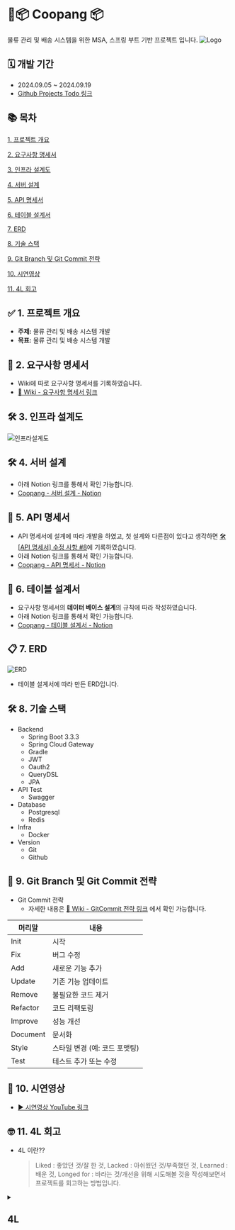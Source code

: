 # 📦 Coopang 📦
물류 관리 및 배송 시스템을 위한 MSA, 스프링 부트 기반 프로젝트 입니다.
![Logo]()

## 🗓️ 개발 기간
* 2024.09.05 ~ 2024.09.19
* [Github Projects Todo 링크](https://github.com/users/dev-wonny/projects/1)
  
## 📚 목차
[1. 프로젝트 개요](#1-프로젝트-개요)

[2. 요구사항 명세서](#2-요구사항-명세서)

[3. 인프라 설계도](#3-인프라-설계도)

[4. 서버 설계](#4-서버-설계)

[5. API 명세서](#5-api-명세서)

[6. 테이블 설계서](#6-테이블-설계서)

[7. ERD](#7-erd)

[8. 기술 스택](#8-기술-스택)

[9. Git Branch 및 Git Commit 전략](#9-git-branch-및-git-commit-전략)

[10. 시연영상](#10-시연영상)

[11. 4L 회고](#11-4L-회고)

## ✅ 1. 프로젝트 개요
* **주제:** 물류 관리 및 배송 시스템 개발
* **목표:** 물류 관리 및 배송 시스템 개발

## 📕 2. 요구사항 명세서
* Wiki에 따로 요구사항 명세서를 기록하였습니다.
* [📘 Wiki - 요구사항 명세서 링크](https://antique-ease-afd.notion.site/7f70de7531674898b18a204d5bc824c6?pvs=4)

## 🛠️ 3. 인프라 설계도
![인프라설계도](./IMG/쿠팡.drawio.png)

## 🛠️ 4. 서버 설계
* 아래 Notion 링크를 통해서 확인 가능합니다.
* [Coopang - 서버 설계 - Notion](https://antique-ease-afd.notion.site/3a35eef966b34e08b1c455f537f92874?pvs=4)

## 📙 5. API 명세서
* API 명세서에 설계에 따라 개발을 하였고, 첫 설계와 다른점이 있다고 생각하면 [🛠️ [API 명세서] 수정 사항 #8](https://github.com/dev-wonny/coopang/issues/8)에 기록하였습니다.
* 아래 Notion 링크를 통해서 확인 가능합니다.
* [Coopang - API 명세서 - Notion](https://antique-ease-afd.notion.site/1e40c3559a184e4cbd41dbbda31fe395?v=0f1972d04af54c1e800b767fa6f69ca1&pvs=4)

## 📄 6. 테이블 설계서
* 요구사항 명세서의 **데이터 베이스 설계**의 규칙에 따라 작성하였습니다.
* 아래 Notion 링크를 통해서 확인 가능합니다.
* [Coopang - 테이블 설계서 - Notion](https://antique-ease-afd.notion.site/down-grade-a8766e06208e4857b113aa6cfb114422?pvs=4)

## 📋 7. ERD
![ERD](./IMG/erd.png)
* 테이블 설계서에 따라 만든 ERD입니다.

## 🛠️ 8. 기술 스택
* Backend
    * Spring Boot 3.3.3
    * Spring Cloud Gateway
    * Gradle
    * JWT
    * Oauth2
    * QueryDSL
    * JPA
* API Test
    * Swagger
* Database
    * Postgresql
    * Redis
* Infra
    * Docker
* Version
    * Git
    * Github


## 📀 9. Git Branch 및 Git Commit 전략

* Git Commit 전략
    * 자세한 내용은 [📘 Wiki - GitCommit 전략 링크](https://github.com/dev-wonny/coopang/wiki/Commit-%EC%A0%84%EB%9E%B5) 에서 확인 가능합니다.

|머리말|내용|
|-----|-----|
|Init|시작|
|Fix|버그 수정|
|Add|새로운 기능 추가|
|Update|기존 기능 업데이트|
|Remove|불필요한 코드 제거|
|Refactor|코드 리팩토링|
|Improve|성능 개선|
|Document|문서화|
|Style|스타일 변경 (예: 코드 포맷팅)|
|Test|테스트 추가 또는 수정|

## 🎥 10. 시연영상
* [ ▶ 시연영상 YouTube 링크]()

## 🤓 11. 4L 회고
* 4L 이란??
  > Liked : 좋았던 것/잘 한 것, Lacked : 아쉬웠던 것/부족했던 것, Learned : 배운 것, Longed for : 바라는 것/개선을 위해 시도해볼 것을 작성해보면서 프로젝트를 회고하는 방법입니다.

<details>
    <summary><h2>4L</h2></summary>

### 1. Liked : 좋았던 것/잘 한 것

  
### 2. Lacked : 아쉬웠던 것/부족했던 것


### 3. Learned : 배운 것


### 4. Longed for : 바라는 것/개선을 위해 시도해볼 것

</details>
